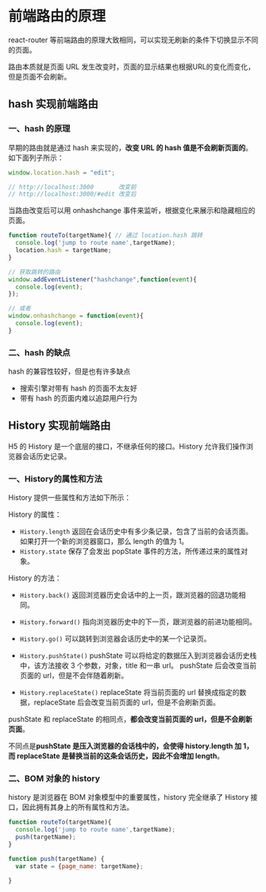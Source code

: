 # 前端路由的原理
react-router 等前端路由的原理大致相同，可以实现无刷新的条件下切换显示不同的页面。

路由本质就是页面 URL 发生改变时，页面的显示结果也根据URL的变化而变化，但是页面不会刷新。

## hash 实现前端路由
### 一、hash 的原理
早期的路由就是通过 hash 来实现的，**改变 URL 的 hash 值是不会刷新页面的**。如下面列子所示：
```js
window.location.hash = "edit";

// http://localhost:3000       改变前
// http://localhost:3000/#edit 改变后
```
当路由改变后可以用 onhashchange 事件来监听，根据变化来展示和隐藏相应的页面。
```js
function routeTo(targetName){ // 通过 location.hash 跳转
  console.log('jump to route name',targetName);
  location.hash = targetName;
}

// 获取跳转的路由
window.addEventListener("hashchange",function(event){
  console.log(event);
});

// 或者
window.onhashchange = function(event){
  console.log(event);
}
```
### 二、hash 的缺点
hash 的兼容性较好，但是也有许多缺点
- 搜索引擎对带有 hash 的页面不太友好
- 带有 hash 的页面内难以追踪用户行为

## History 实现前端路由
H5 的 History 是一个底层的接口，不继承任何的接口。History 允许我们操作浏览器会话历史记录。

### 一、History的属性和方法
History 提供一些属性和方法如下所示：

History 的属性：
- `History.length` 返回在会话历史中有多少条记录，包含了当前的会话页面。如果打开一个新的浏览器窗口，那么 length 的值为 1。
- `History.state` 保存了会发出 popState 事件的方法，所传递过来的属性对象。

History 的方法：
- `History.back()` 返回浏览器历史会话中的上一页，跟浏览器的回退功能相同。

- `History.forward()` 指向浏览器历史中的下一页，跟浏览器的前进功能相同。

- `History.go()` 可以跳转到浏览器会话历史中的某一个记录页。

- `History.pushState()` pushState 可以将给定的数据压入到浏览器会话历史栈中，该方法接收 3 个参数，对象，title 和一串 url。
pushState 后会改变当前页面的 url，但是不会伴随着刷新。

- `History.replaceState()` replaceState 将当前页面的 url 替换成指定的数据，replaceState 后会改变当前页面的 url，但是不会刷新页面。

pushState 和 replaceState 的相同点，**都会改变当前页面的 url，但是不会刷新页面**。

不同点是**pushState 是压入浏览器的会话栈中的，会使得 history.length 加 1，而 replaceState 是替换当前的这条会话历史，因此不会增加 length**。

### 二、BOM 对象的 history
history 是浏览器在 BOM 对象模型中的重要属性，history 完全继承了 History 接口，因此拥有其身上的所有属性和方法。
```js
function routeTo(targetName){
  console.log('jump to route name',targetName);
  push(targetName);
}

function push(targetName) {
  var state = {page_name: targetName};

}
```







